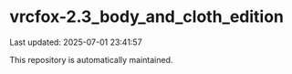 # vrcfox-2.3_body_and_cloth_edition

Last updated: 2025-07-01 23:41:57

This repository is automatically maintained.
